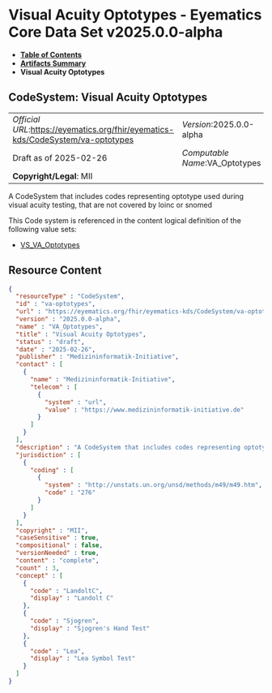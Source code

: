 # Visual Acuity Optotypes - Eyematics Core Data Set v2025.0.0-alpha

* [**Table of Contents**](toc.md)
* [**Artifacts Summary**](artifacts.md)
* **Visual Acuity Optotypes**

## CodeSystem: Visual Acuity Optotypes 

| | |
| :--- | :--- |
| *Official URL*:https://eyematics.org/fhir/eyematics-kds/CodeSystem/va-optotypes | *Version*:2025.0.0-alpha |
| Draft as of 2025-02-26 | *Computable Name*:VA_Optotypes |
| **Copyright/Legal**: MII | |

 
A CodeSystem that includes codes representing optotype used during visual acuity testing, that are not covered by loinc or snomed 

 This Code system is referenced in the content logical definition of the following value sets: 

* [VS_VA_Optotypes](ValueSet-va-optotypes.md)



## Resource Content

```json
{
  "resourceType" : "CodeSystem",
  "id" : "va-optotypes",
  "url" : "https://eyematics.org/fhir/eyematics-kds/CodeSystem/va-optotypes",
  "version" : "2025.0.0-alpha",
  "name" : "VA_Optotypes",
  "title" : "Visual Acuity Optotypes",
  "status" : "draft",
  "date" : "2025-02-26",
  "publisher" : "Medizininformatik-Initiative",
  "contact" : [
    {
      "name" : "Medizininformatik-Initiative",
      "telecom" : [
        {
          "system" : "url",
          "value" : "https://www.medizininformatik-initiative.de"
        }
      ]
    }
  ],
  "description" : "A CodeSystem that includes codes representing optotype used during visual acuity testing, that are not covered by loinc or snomed",
  "jurisdiction" : [
    {
      "coding" : [
        {
          "system" : "http://unstats.un.org/unsd/methods/m49/m49.htm",
          "code" : "276"
        }
      ]
    }
  ],
  "copyright" : "MII",
  "caseSensitive" : true,
  "compositional" : false,
  "versionNeeded" : true,
  "content" : "complete",
  "count" : 3,
  "concept" : [
    {
      "code" : "LandoltC",
      "display" : "Landolt C"
    },
    {
      "code" : "Sjogren",
      "display" : "Sjogren's Hand Test"
    },
    {
      "code" : "Lea",
      "display" : "Lea Symbol Test"
    }
  ]
}

```
